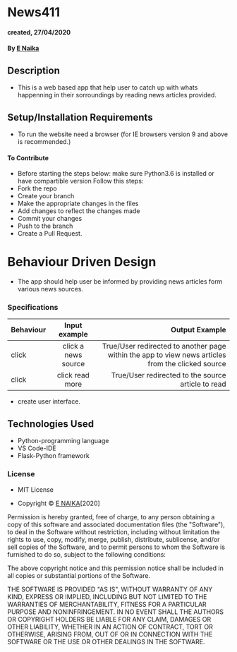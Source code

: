 # News411
#### created, 27/04/2020
#### By [E Naika](https://github.com/ENAIKA)
## Description
* This is a web based app that help user to catch up with whats happenning in their sorroundings by reading news articles provided.
 
## Setup/Installation Requirements
* To run the website need a browser (for IE browsers version 9 and above is recommended.)

#### To Contribute
* Before starting the steps below: make sure Python3.6 is installed or have compartible version
Follow this steps:
* Fork the repo
* Create your branch 
* Make the appropriate changes in the files
* Add changes to reflect the changes made 
* Commit your changes 
* Push to the branch 
* Create a Pull Request.

# Behaviour Driven Design
* The app should help user be informed by providing news articles form various news sources.

### Specifications
| Behaviour                | Input example           | Output Example                   |
| ---------------------------|:-----------------------:| --------------------------------:|
| click     | click a news source| True/User redirected to another page within the app to view news articles from the clicked source|
| click              |click read more| True/User redirected to the source article to read|


* create user interface.

## Technologies Used
* Python-programming language
* VS Code-IDE
* Flask-Python framework


### License
* MIT License

* Copyright © [E NAIKA](https://github.com/ENAIKA)[2020]

Permission is hereby granted, free of charge, to any person obtaining a copy
of this software and associated documentation files (the "Software"), to deal
in the Software without restriction, including without limitation the rights
to use, copy, modify, merge, publish, distribute, sublicense, and/or sell
copies of the Software, and to permit persons to whom the Software is
furnished to do so, subject to the following conditions:

The above copyright notice and this permission notice shall be included in all
copies or substantial portions of the Software.

THE SOFTWARE IS PROVIDED "AS IS", WITHOUT WARRANTY OF ANY KIND, EXPRESS OR
IMPLIED, INCLUDING BUT NOT LIMITED TO THE WARRANTIES OF MERCHANTABILITY,
FITNESS FOR A PARTICULAR PURPOSE AND NONINFRINGEMENT. IN NO EVENT SHALL THE
AUTHORS OR COPYRIGHT HOLDERS BE LIABLE FOR ANY CLAIM, DAMAGES OR OTHER
LIABILITY, WHETHER IN AN ACTION OF CONTRACT, TORT OR OTHERWISE, ARISING FROM,
OUT OF OR IN CONNECTION WITH THE SOFTWARE OR THE USE OR OTHER DEALINGS IN THE
SOFTWARE.